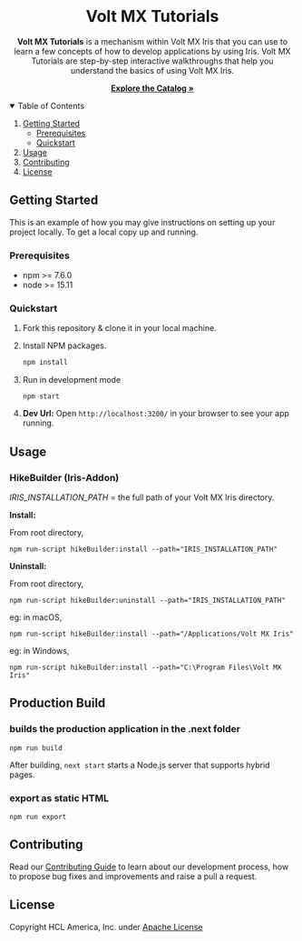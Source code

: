 
<br />
<p align="center">
  <h1 align="center">Volt MX Tutorials</h1>
  <p align="center">
   <b>Volt MX Tutorials</b> is a mechanism within Volt MX Iris that you can use to learn a few concepts of how to develop applications by using Iris. Volt MX Tutorials are step-by-step interactive walkthroughs that help you understand the basics of using Volt MX Iris.
  <br />
  </p>
  <p align="center"><a href="https://opensource.hcltechsw.com/volt-mx-tutorials/hikes"><strong>Explore the Catalog »</strong></a></p>
</p>

<!-- TABLE OF CONTENTS -->
<details open="open">
  <summary>Table of Contents</summary>
  <ol>
    <li>
      <a href="#getting-started">Getting Started</a>
      <ul>
        <li><a href="#prerequisites">Prerequisites</a></li>
        <li><a href="#quickstart">Quickstart</a></li>
      </ul>
    </li>
    <li><a href="#usage">Usage</a></li> 
    <li><a href="#contributing">Contributing</a></li>
    <li><a href="#license">License</a></li>
  </ol>
</details>

<!-- GETTING STARTED -->
## Getting Started

This is an example of how you may give instructions on setting up your project locally.
To get a local copy up and running.

### Prerequisites

* npm >= 7.6.0
* node >= 15.11

### Quickstart

1. Fork this repository & clone it in your local machine.
2. Install NPM packages.
   ```sh
   npm install
   ```
4. Run in development mode
   ```
   npm start
   ```

5. **Dev Url:**  Open `http://localhost:3200/` in your browser to see your app running.

<!-- USAGE EXAMPLES -->
## Usage

### HikeBuilder (Iris-Addon)

_IRIS_INSTALLATION_PATH_ =  the full path of your Volt MX Iris directory.

**Install:**

From root directory,

```node
npm run-script hikeBuilder:install --path="IRIS_INSTALLATION_PATH"
```

**Uninstall:**

From root directory,
```node
npm run-script hikeBuilder:uninstall --path="IRIS_INSTALLATION_PATH"
```
eg: in macOS,
```node
npm run-script hikeBuilder:install --path="/Applications/Volt MX Iris"
```

eg: in Windows,

```node
npm run-script hikeBuilder:install --path="C:\Program Files\Volt MX Iris"
```

## Production Build
  ###  builds the production application in the .next folder

```node
npm run build
```
After building, `next start` starts a Node.js server that supports hybrid pages.

  ### export as static HTML
```node
npm run export
```


<!-- CONTRIBUTING -->
## Contributing

Read our [Contributing Guide](/.github/CONTRIBUTING.md) to learn about our development process,  how to propose bug fixes and improvements and raise a pull a request.


<!-- LICENSE -->
## License

Copyright HCL America, Inc. under [Apache License](/LICENSE)



